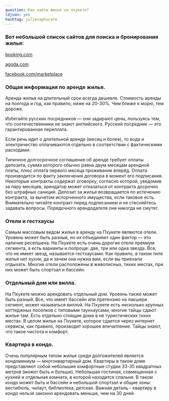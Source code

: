 ```yaml
---
question: Как найти жилье на пхукете?
ldjson: yes
hashtag: julienaphucete
---
```


### Вот небольшой список сайтов для поиска и бронирования жилья:

[booking.com](https://booking.com/)

[agoda.com](https://www.agoda.com)

[facebook.com/marketplace](https://www.facebook.com/marketplace/)

### Общая информация по аренде жилья.

Аренда жилья на длительный срок всегда дешевле. Стоимость аренды на полгода и год, как правило, ниже на 20-30%. Чем ближе к морю, тем дороже.

Избегайте русских посредников — они задирают цены, пользуясь тем, что соотечественники не знают английского. Русский посредник — это гарантированная переплата. 

Если речь идет о длительной аренде (месяц и более), то вода и электричество оплачиваются отдельно в соответствии с фактическими расходами.

Типичное долгосрочное соглашение об аренде требует оплаты депозита, сумма которого обычно равна двум месяцам арендной платы, плюс оплата первого месяца проживания вперёд. Оплата производится по факту заключения договора в момент его подписания. Некоторые контракты содержат оговорку, согласно которой, уведомив за пару месяцев, арендатор может отказаться от контракта досрочно без штрафных санкций. Депозит за жилье возвращается по истечению контракта, за вычетом испорченного имущества, если таковое есть. Внимательно читайте контракт перед подписанием и не стесняйтесь задавать вопросы. Порядочного арендодателя они никогда не смутят.

### Отели и гестхаусы

Самым массовым видом жилья в аренду на Пхукете являются отели. Уровень может быть разный, но их объединяет один фактор — это наличие ресепшена. На Пхукете есть очень дорогие отели премиум сегмента, а есть варианты и попроще: две, три или одна звезда. Все, что не имеет звезд, называется гестхаусами. Как правило, в таком типе жилья нет кухни, да и зачем она нужна вам, если вы приехали отдыхать. Многие отели расположены в живописных, тихих местах, при них может быть спортзал и бассейн.

### Отдельный дом или вилла.

На Пхукете можно арендовать отдельный дом. Уровень также может быть разный. Все, что имеет бассейн или претензию на лакшери сегмент, может называться виллой. На Пхукете есть несколько крупных коттеджных поселков с типовыми таунхаусами, многие тайцы сдают жилье там. Есть отдельно стоящие дома в не туристических тихих местах. В целом жилье на Пхукете, которое сдается через интернет сервисы, как правило, производит хорошее впечатление. Тайцы знают, что такое чистота и комфорт.

### Квартира в кондо.

Очень популярным типом жилья среди долгожителей является кондоминиум — многоквартирный дом. Квартиры в таком доме представляют собой небольшие комфортные студии 33-35 квадратных метров (может быть и больше). Небольшая гостиная, совмещенная с кухней и отдельная комната, в которой находится спальня. В таком кондо может быть и бассейн и небольшой спортзал и общие зоны: вестибюль, чилаут, библиотека, детская. Важная деталь - квартиру в кондо нельзя законно арендовать меньше, чем на 30 дней.
